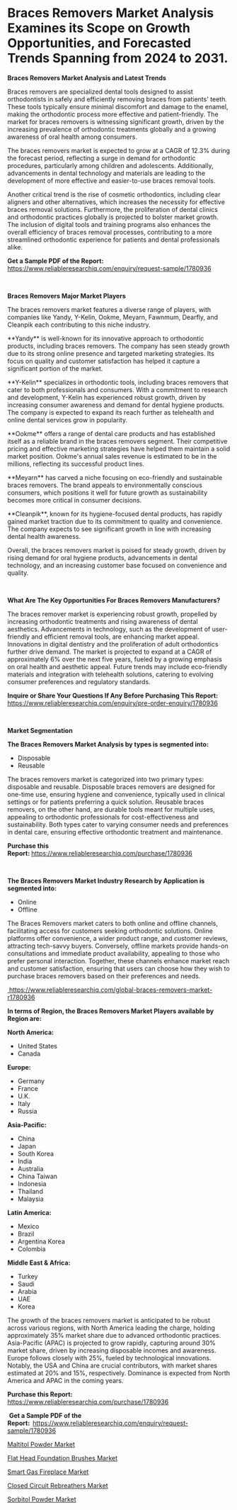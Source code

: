 <p><h1>Braces Removers Market Analysis Examines its Scope on Growth Opportunities, and Forecasted Trends Spanning from 2024 to 2031.</h1></p><p><strong>Braces Removers Market Analysis and Latest Trends</strong></p>
<p><p>Braces removers are specialized dental tools designed to assist orthodontists in safely and efficiently removing braces from patients' teeth. These tools typically ensure minimal discomfort and damage to the enamel, making the orthodontic process more effective and patient-friendly. The market for braces removers is witnessing significant growth, driven by the increasing prevalence of orthodontic treatments globally and a growing awareness of oral health among consumers.</p><p>The braces removers market is expected to grow at a CAGR of 12.3% during the forecast period, reflecting a surge in demand for orthodontic procedures, particularly among children and adolescents. Additionally, advancements in dental technology and materials are leading to the development of more effective and easier-to-use braces removal tools. </p><p>Another critical trend is the rise of cosmetic orthodontics, including clear aligners and other alternatives, which increases the necessity for effective braces removal solutions. Furthermore, the proliferation of dental clinics and orthodontic practices globally is projected to bolster market growth. The inclusion of digital tools and training programs also enhances the overall efficiency of braces removal processes, contributing to a more streamlined orthodontic experience for patients and dental professionals alike.</p></p>
<p><strong>Get a Sample PDF of the Report:&nbsp;</strong> <a href="https://www.reliableresearchiq.com/enquiry/request-sample/1780936?utm_campaign=1136&utm_medium=2&utm_source=Github&utm_content=ia&utm_term=09102024&utm_id=braces-removers">https://www.reliableresearchiq.com/enquiry/request-sample/1780936</a></p>
<p>&nbsp;</p>
<p><strong>Braces Removers Major Market Players</strong></p>
<p><p>The braces removers market features a diverse range of players, with companies like Yandy, Y-Kelin, Ookme, Meyarn, Fawnmum, Dearfly, and Cleanpik each contributing to this niche industry. </p><p>**Yandy** is well-known for its innovative approach to orthodontic products, including braces removers. The company has seen steady growth due to its strong online presence and targeted marketing strategies. Its focus on quality and customer satisfaction has helped it capture a significant portion of the market.</p><p>**Y-Kelin** specializes in orthodontic tools, including braces removers that cater to both professionals and consumers. With a commitment to research and development, Y-Kelin has experienced robust growth, driven by increasing consumer awareness and demand for dental hygiene products. The company is expected to expand its reach further as telehealth and online dental services grow in popularity.</p><p>**Ookme** offers a range of dental care products and has established itself as a reliable brand in the braces removers segment. Their competitive pricing and effective marketing strategies have helped them maintain a solid market position. Ookme's annual sales revenue is estimated to be in the millions, reflecting its successful product lines.</p><p>**Meyarn** has carved a niche focusing on eco-friendly and sustainable braces removers. The brand appeals to environmentally conscious consumers, which positions it well for future growth as sustainability becomes more critical in consumer decisions.</p><p>**Cleanpik**, known for its hygiene-focused dental products, has rapidly gained market traction due to its commitment to quality and convenience. The company expects to see significant growth in line with increasing dental health awareness.</p><p>Overall, the braces removers market is poised for steady growth, driven by rising demand for oral hygiene products, advancements in dental technology, and an increasing customer base focused on convenience and quality.</p></p>
<p>&nbsp;</p>
<p><strong>What Are The Key Opportunities For Braces Removers Manufacturers?</strong></p>
<p><p>The braces remover market is experiencing robust growth, propelled by increasing orthodontic treatments and rising awareness of dental aesthetics. Advancements in technology, such as the development of user-friendly and efficient removal tools, are enhancing market appeal. Innovations in digital dentistry and the proliferation of adult orthodontics further drive demand. The market is projected to expand at a CAGR of approximately 6% over the next five years, fueled by a growing emphasis on oral health and aesthetic appeal. Future trends may include eco-friendly materials and integration with telehealth solutions, catering to evolving consumer preferences and regulatory standards.</p></p>
<p><strong>Inquire or Share Your Questions If Any Before Purchasing This Report:</strong> <a href="https://www.reliableresearchiq.com/enquiry/pre-order-enquiry/1780936?utm_campaign=1136&utm_medium=2&utm_source=Github&utm_content=ia&utm_term=09102024&utm_id=braces-removers">https://www.reliableresearchiq.com/enquiry/pre-order-enquiry/1780936</a></p>
<p>&nbsp;</p>
<p><strong>Market Segmentation</strong></p>
<p><strong>The Braces Removers Market Analysis by types is segmented into:</strong></p>
<p><ul><li>Disposable</li><li>Reusable</li></ul></p>
<p><p>The braces removers market is categorized into two primary types: disposable and reusable. Disposable braces removers are designed for one-time use, ensuring hygiene and convenience, typically used in clinical settings or for patients preferring a quick solution. Reusable braces removers, on the other hand, are durable tools meant for multiple uses, appealing to orthodontic professionals for cost-effectiveness and sustainability. Both types cater to varying consumer needs and preferences in dental care, ensuring effective orthodontic treatment and maintenance.</p></p>
<p><strong>Purchase this Report:&nbsp;</strong><a href="https://www.reliableresearchiq.com/purchase/1780936?utm_campaign=1136&utm_medium=2&utm_source=Github&utm_content=ia&utm_term=09102024&utm_id=braces-removers">https://www.reliableresearchiq.com/purchase/1780936</a></p>
<p>&nbsp;</p>
<p><strong>The Braces Removers Market Industry Research by Application is segmented into:</strong></p>
<p><ul><li>Online</li><li>Offline</li></ul></p>
<p><p>The Braces Removers market caters to both online and offline channels, facilitating access for customers seeking orthodontic solutions. Online platforms offer convenience, a wider product range, and customer reviews, attracting tech-savvy buyers. Conversely, offline markets provide hands-on consultations and immediate product availability, appealing to those who prefer personal interaction. Together, these channels enhance market reach and customer satisfaction, ensuring that users can choose how they wish to purchase braces removers based on their preferences and needs.</p></p>
<p><a href="https://www.reliableresearchiq.com/global-braces-removers-market-r1780936?utm_campaign=1136&utm_medium=2&utm_source=Github&utm_content=ia&utm_term=09102024&utm_id=braces-removers">&nbsp;https://www.reliableresearchiq.com/global-braces-removers-market-r1780936</a></p>
<p><strong>In terms of Region, the Braces Removers Market Players available by Region are:</strong></p>
<p>
    <p> <strong> North America: </strong>
        <ul>
            <li>United States</li>
            <li>Canada</li>
        </ul>
        </p> 
    <p> <strong> Europe: </strong>
        <ul>
            <li>Germany</li>
            <li>France</li>
            <li>U.K.</li>
            <li>Italy</li>
            <li>Russia</li>
        </ul>
        </p> 
    <p> <strong> Asia-Pacific: </strong>
        <ul>
            <li>China</li>
            <li>Japan</li>
            <li>South Korea</li>
            <li>India</li>
            <li>Australia</li>
            <li>China Taiwan</li>
            <li>Indonesia</li>
            <li>Thailand</li>
            <li>Malaysia</li>
        </ul>
        </p> 
    <p> <strong> Latin America: </strong>
        <ul>
            <li>Mexico</li>
            <li>Brazil</li>
            <li>Argentina Korea</li>
            <li>Colombia</li>
        </ul>
        </p> 
    <p> <strong> Middle East & Africa: </strong>
        <ul>
            <li>Turkey</li>
            <li>Saudi</li>
            <li>Arabia</li>
            <li>UAE</li>
            <li>Korea</li>
        </ul>
    </p>
    </p>
<p><p>The growth of the braces removers market is anticipated to be robust across various regions, with North America leading the charge, holding approximately 35% market share due to advanced orthodontic practices. Asia-Pacific (APAC) is projected to grow rapidly, capturing around 30% market share, driven by increasing disposable incomes and awareness. Europe follows closely with 25%, fueled by technological innovations. Notably, the USA and China are crucial contributors, with market shares estimated at 20% and 15%, respectively. Dominance is expected from North America and APAC in the coming years.</p></p>
<p><strong>Purchase this Report: </strong><a href="https://www.reliableresearchiq.com/purchase/1780936?utm_campaign=1136&utm_medium=2&utm_source=Github&utm_content=ia&utm_term=09102024&utm_id=braces-removers">https://www.reliableresearchiq.com/purchase/1780936</a></p>
<p>&nbsp;<strong>Get a Sample PDF of the Report:&nbsp;&nbsp;</strong><a href="https://www.reliableresearchiq.com/enquiry/request-sample/1780936?utm_campaign=1136&utm_medium=2&utm_source=Github&utm_content=ia&utm_term=09102024&utm_id=braces-removers">https://www.reliableresearchiq.com/enquiry/request-sample/1780936</a></p>
<p><strong></strong></p>
<p><p><a href="https://issuu.com/reportprime-2/docs/maltitol-powder-market-size-2030.pp_9ab6144f2a4dc9?utm_campaign=1136&utm_medium=2&utm_source=Github&utm_content=ia&utm_term=09102024&utm_id=braces-removers">Maltitol Powder Market</a></p><p><a href="https://github.com/gretaakardljz/Market-Research-Report-List-1/blob/main/flat-head-foundation-brushes-market.md?utm_campaign=1136&utm_medium=2&utm_source=Github&utm_content=ia&utm_term=09102024&utm_id=braces-removers">Flat Head Foundation Brushes Market</a></p><p><a href="https://www.linkedin.com/pulse/global-smart-gas-fireplace-market-share-growth-opportunities-ozite?utm_campaign=1136&utm_medium=2&utm_source=Github&utm_content=ia&utm_term=09102024&utm_id=braces-removers">Smart Gas Fireplace Market</a></p><p><a href="https://www.linkedin.com/pulse/closed-circuit-rebreathers-market-outlook-current-assessment-cmvse?utm_campaign=1136&utm_medium=2&utm_source=Github&utm_content=ia&utm_term=09102024&utm_id=braces-removers">Closed Circuit Rebreathers Market</a></p><p><a href="https://issuu.com/reportprime-2/docs/sorbitol-powder-market-size-2030.pp_fdaefc3e8133cd?utm_campaign=1136&utm_medium=2&utm_source=Github&utm_content=ia&utm_term=09102024&utm_id=braces-removers">Sorbitol Powder Market</a></p></p>